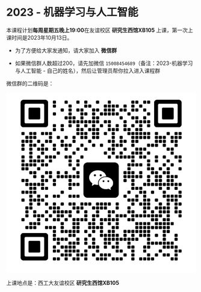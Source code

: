 # 2023 - 机器学习与人工智能



本课程计划**每周星期五晚上19:00**在友谊校区 **研究生西馆XB105** 上课，第一次上课时间是2023年10月13日。



* 为了方便给大家发通知，请大家加入 **微信群** 

* 如果微信群人数超过200，请先加微信 `15008454689`（备注：2023-机器学习与人工智能 - 自己的姓名），然后让管理员帮你拉入进入课程群

微信群的二维码是：

![qrcode](images/2023-mlai-wechat-group.jpg)



上课地点是：西工大友谊校区 **研究生西馆XB105**




